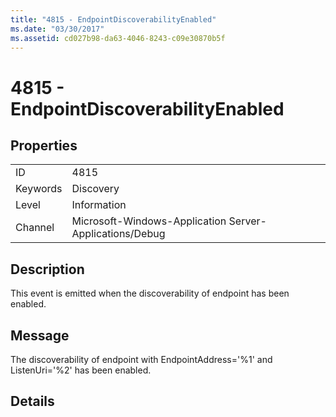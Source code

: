 ```yaml
---
title: "4815 - EndpointDiscoverabilityEnabled"
ms.date: "03/30/2017"
ms.assetid: cd027b98-da63-4046-8243-c09e30870b5f
---
```

# 4815 - EndpointDiscoverabilityEnabled
## Properties  


|||  
|-|-|  
|ID|4815|  
|Keywords|Discovery|  
|Level|Information|  
|Channel|Microsoft-Windows-Application Server-Applications/Debug|  

## Description  
 This event is emitted when the discoverability of endpoint has been enabled.  

## Message  
 The discoverability of endpoint with EndpointAddress='%1' and ListenUri='%2' has been enabled.  

## Details
